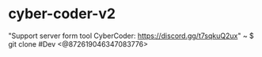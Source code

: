# cyber-coder-v2
"Support server form tool CyberCoder: https://discord.gg/t7sqkuQ2ux"
~ $ git clone 
#Dev <@872619046347083776>

